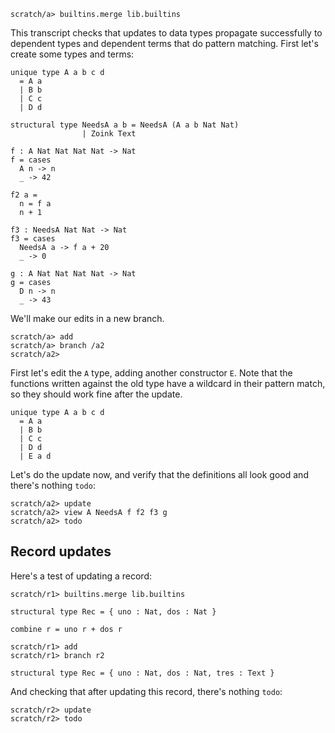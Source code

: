 
```ucm:hide
scratch/a> builtins.merge lib.builtins
```

This transcript checks that updates to data types propagate successfully to dependent types and dependent terms that do pattern matching. First let's create some types and terms:

```unison:hide
unique type A a b c d
  = A a
  | B b
  | C c
  | D d

structural type NeedsA a b = NeedsA (A a b Nat Nat)
                | Zoink Text

f : A Nat Nat Nat Nat -> Nat
f = cases
  A n -> n
  _ -> 42

f2 a =
  n = f a
  n + 1

f3 : NeedsA Nat Nat -> Nat
f3 = cases
  NeedsA a -> f a + 20
  _ -> 0

g : A Nat Nat Nat Nat -> Nat
g = cases
  D n -> n
  _ -> 43
```

We'll make our edits in a new branch.

```ucm
scratch/a> add
scratch/a> branch /a2
scratch/a2>
```

First let's edit the `A` type, adding another constructor `E`. Note that the functions written against the old type have a wildcard in their pattern match, so they should work fine after the update.

```unison:hide
unique type A a b c d
  = A a
  | B b
  | C c
  | D d
  | E a d
```

Let's do the update now, and verify that the definitions all look good and there's nothing `todo`:

```ucm
scratch/a2> update
scratch/a2> view A NeedsA f f2 f3 g
scratch/a2> todo
```

## Record updates

Here's a test of updating a record:

```ucm:hide
scratch/r1> builtins.merge lib.builtins
```


```unison
structural type Rec = { uno : Nat, dos : Nat }

combine r = uno r + dos r
```

```ucm
scratch/r1> add
scratch/r1> branch r2
```

```unison
structural type Rec = { uno : Nat, dos : Nat, tres : Text }
```

And checking that after updating this record, there's nothing `todo`:

```ucm
scratch/r2> update
scratch/r2> todo
```

